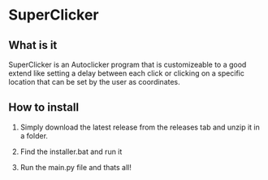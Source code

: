 # SuperClicker

## What is it

SuperClicker is an Autoclicker program that is customizeable to a good extend like setting a delay between each click or clicking on a specific location that can be set by the user as coordinates.

## How to install

1. Simply download the latest release from the releases tab and unzip it in a folder.

2. Find the installer.bat and run it

3. Run the main.py file and thats all!
